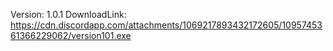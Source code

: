 Version: 1.0.1
DownloadLink: https://cdn.discordapp.com/attachments/1069217893432172605/1095745361366229062/version101.exe
